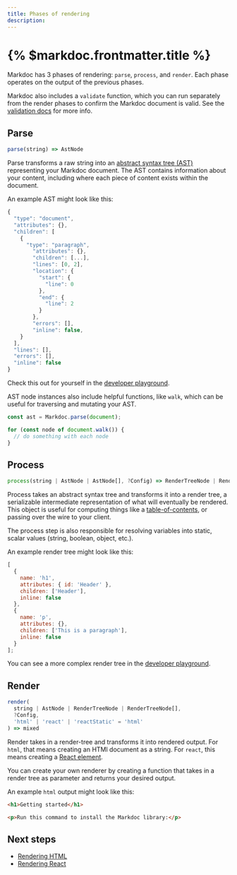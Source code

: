 ```yaml
---
title: Phases of rendering
description:
---
```


# {% $markdoc.frontmatter.title %}

Markdoc has 3 phases of rendering: `parse`, `process`, and `render`. Each phase operates on the output of the previous phases.

Markdoc also includes a `validate` function, which you can run separately from the render phases to confirm the Markdoc document is valid. See the [validation docs](/docs/validation) for more info.

## Parse

```js
parse(string) => AstNode
```

Parse transforms a raw string into an [abstract syntax tree (AST)](https://en.wikipedia.org/wiki/Abstract_syntax_tree) representing your Markdoc document. The AST contains information about your content, including where each piece of content exists within the document.

An example AST might look like this:

```js
{
  "type": "document",
  "attributes": {},
  "children": [
    {
      "type": "paragraph",
        "attributes": {},
        "children": [...],
        "lines": [0, 2],
        "location": {
          "start": {
            "line": 0
          },
          "end": {
            "line": 2
          }
        },
        "errors": [],
        "inline": false,
    }
  ],
  "lines": [],
  "errors": [],
  "inline": false
}
```

Check this out for yourself in the [developer playground](/sandbox?mode=ast).

AST node instances also include helpful functions, like `walk`, which can be useful for traversing and mutating your AST.

```js
const ast = Markdoc.parse(document);

for (const node of document.walk()) {
  // do something with each node
}
```

## Process

```js
process(string | AstNode | AstNode[], ?Config) => RenderTreeNode | RenderTreeNode[]
```

Process takes an abstract syntax tree and transforms it into a render tree, a serializable intermediate representation of what will eventually be rendered. This object is useful for computing things like a [table-of-contents](/docs/examples#table-of-contents), or passing over the wire to your client.

The process step is also responsible for resolving variables into static, scalar values (string, boolean, object, etc.).

An example render tree might look like this:

```js
[
  {
    name: 'h1',
    attributes: { id: 'Header' },
    children: ['Header'],
    inline: false
  },
  {
    name: 'p',
    attributes: {},
    children: ['This is a paragraph'],
    inline: false
  }
];
```

You can see a more complex render tree in the [developer playground](/sandbox?mode=process).

## Render

```js
render(
  string | AstNode | RenderTreeNode | RenderTreeNode[],
  ?Config,
  'html' | 'react' | 'reactStatic' = 'html'
) => mixed
```

Render takes in a render-tree and transforms it into rendered output. For `html`, that means creating an HTMl document as a string. For `react`, this means creating a [React element](https://reactjs.org/docs/rendering-elements.html).

You can create your own renderer by creating a function that takes in a render tree as parameter and returns your desired output.

An example `html` output might look like this:

```html
<h1>Getting started</h1>

<p>Run this command to install the Markdoc library:</p>
```

## Next steps

- [Rendering HTML](/docs/rendering/html)
- [Rendering React](/docs/rendering/react)
